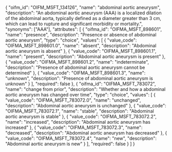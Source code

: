 {
  "oifm_id": "OIFM_MSFT_134126",
  "name": "abdominal aortic aneurysm",
  "description": "An abdominal aortic aneurysm (AAA) is a localized dilation of the abdominal aorta, typically defined as a diameter greater than 3 cm, which can lead to rupture and significant morbidity or mortality.",
  "synonyms": ["AAA"],
  "attributes": [
    {
      "oifma_id": "OIFMA_MSFT_898601",
      "name": "presence",
      "description": "Presence or absence of abdominal aortic aneurysm",
      "type": "choice",
      "values": [
        {
          "value_code": "OIFMA_MSFT_898601.0",
          "name": "absent",
          "description": "Abdominal aortic aneurysm is absent"
        },
        {
          "value_code": "OIFMA_MSFT_898601.1",
          "name": "present",
          "description": "Abdominal aortic aneurysm is present"
        },
        {
          "value_code": "OIFMA_MSFT_898601.2",
          "name": "indeterminate",
          "description": "Presence of abdominal aortic aneurysm cannot be determined"
        },
        {
          "value_code": "OIFMA_MSFT_898601.3",
          "name": "unknown",
          "description": "Presence of abdominal aortic aneurysm is unknown"
        }
      ],
      "required": false
    },
    {
      "oifma_id": "OIFMA_MSFT_783072",
      "name": "change from prior",
      "description": "Whether and how a abdominal aortic aneurysm has changed over time",
      "type": "choice",
      "values": [
        {
          "value_code": "OIFMA_MSFT_783072.0",
          "name": "unchanged",
          "description": "Abdominal aortic aneurysm is unchanged"
        },
        {
          "value_code": "OIFMA_MSFT_783072.1",
          "name": "stable",
          "description": "Abdominal aortic aneurysm is stable"
        },
        {
          "value_code": "OIFMA_MSFT_783072.2",
          "name": "increased",
          "description": "Abdominal aortic aneurysm has increased"
        },
        {
          "value_code": "OIFMA_MSFT_783072.3",
          "name": "decreased",
          "description": "Abdominal aortic aneurysm has decreased"
        },
        {
          "value_code": "OIFMA_MSFT_783072.4",
          "name": "new",
          "description": "Abdominal aortic aneurysm is new"
        }
      ],
      "required": false
    }
  ]
}

